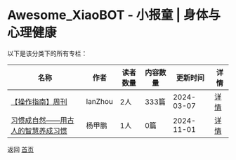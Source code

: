 # Awesome_XiaoBOT - 小报童 | 身体与心理健康

以下是该分类下的所有专栏：

| 名称 | 作者 | 读者数量 | 内容数量 | 更新时间 | 详情 |
|------|------|----------|----------|----------|------|
| [【操作指南】周刊](https://xiaobot.net/p/body-mindguide?refer=0b133df9-27dc-423b-8101-639049001c13) | IanZhou | 2人 | 333篇 |  2024-03-07 | [详情](data/body-mindguide.md) |
| [习惯成自然——用古人的智慧养成习惯](https://xiaobot.net/p/tuoyinerchu?refer=0b133df9-27dc-423b-8101-639049001c13) | 杨甲鹏 | 1人 | 0篇 |  2024-11-01 | [详情](data/tuoyinerchu.md) |


返回 [首页](../README.md)
